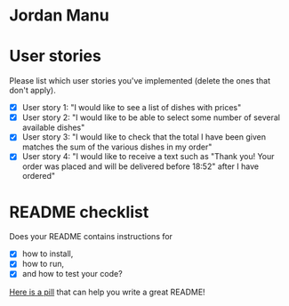 # Jordan Manu

# User stories 

Please list which user stories you've implemented (delete the ones that don't apply).

- [X] User story 1: "I would like to see a list of dishes with prices"
- [X] User story 2: "I would like to be able to select some number of several available dishes"
- [X] User story 3: "I would like to check that the total I have been given matches the sum of the various dishes in my order"
- [X] User story 4: "I would like to receive a text such as "Thank you! Your order was placed and will be delivered before 18:52" after I have ordered"

# README checklist

Does your README contains instructions for

- [X] how to install,
- [X] how to run,
- [X] and how to test your code?

[Here is a pill](https://github.com/makersacademy/course/blob/main/pills/readmes.md) that can help you write a great README!